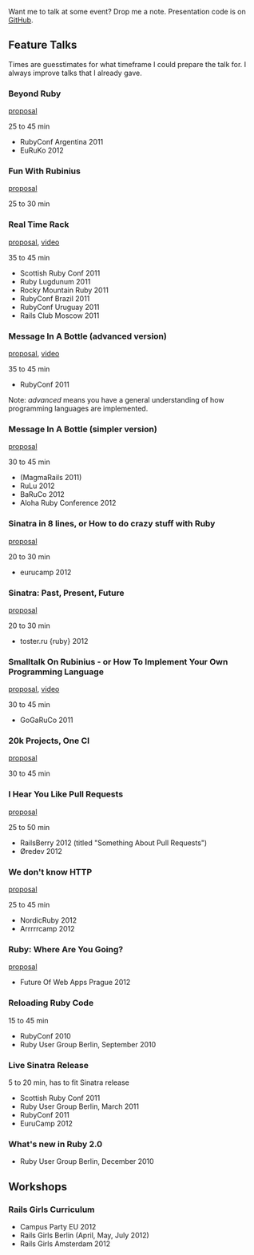 Want me to talk at some event? Drop me a note. Presentation code is on [GitHub](https://github.com/rkh/presentations).

## Feature Talks

Times are guesstimates for what timeframe I could prepare the talk for. I always improve talks that I already gave.

### Beyond Ruby

[proposal](https://github.com/rkh/proposals/blob/master/prepared_talks/beyond_ruby.md)

25 to 45 min

* RubyConf Argentina 2011
* EuRuKo 2012

### Fun With Rubinius

[proposal](https://github.com/rkh/proposals/blob/master/proposed_talks/fun_with_rubinius.md)

25 to 30 min

### Real Time Rack

[proposal](https://github.com/rkh/proposals/blob/master/prepared_talks/real_time_rack.md),
[video](http://confreaks.net/videos/727-rockymtnruby2011-real-time-rack)

35 to 45 min

* Scottish Ruby Conf 2011
* Ruby Lugdunum 2011
* Rocky Mountain Ruby 2011
* RubyConf Brazil 2011
* RubyConf Uruguay 2011
* Rails Club Moscow 2011

### Message In A Bottle (advanced version)

[proposal](https://github.com/rkh/proposals/blob/master/prepared_talks/method_dispatch.md), [video](http://confreaks.net/videos/680-rubyconf2011-message-in-a-bottle)

35 to 45 min

* RubyConf 2011

Note: *advanced* means you have a general understanding of how programming languages are implemented.

### Message In A Bottle (simpler version)

[proposal](https://github.com/rkh/proposals/blob/master/prepared_talks/method_dispatch_simple.md)

30 to 45 min

* (MagmaRails 2011)
* RuLu 2012
* BaRuCo 2012
* Aloha Ruby Conference 2012

### Sinatra in 8 lines, or How to do crazy stuff with Ruby

[proposal](https://github.com/rkh/proposals/blob/master/prepared_talks/almost_sinatra.md)

20 to 30 min

* eurucamp 2012

### Sinatra: Past, Present, Future

[proposal](https://github.com/rkh/proposals/blob/master/prepared_talks/sinatra.md)

20 to 30 min

* toster.ru {ruby} 2012

### Smalltalk On Rubinius - or How To Implement Your Own Programming Language

[proposal](https://github.com/rkh/proposals/blob/master/prepared_talks/reak.md),
[video](http://confreaks.net/videos/645-gogaruco2011-smalltalk-on-rubinius-or-how-to-implement-your-own-programming-language)

30 to 45 min

* GoGaRuCo 2011

### 20k Projects, One CI

[proposal](https://github.com/rkh/proposals/blob/master/proposed_talks/travis-architecture.md)

30 to 45 min

### I Hear You Like Pull Requests

[proposal](https://github.com/rkh/proposals/blob/master/prepared_talks/travis-pull-requests.md)

25 to 50 min

* RailsBerry 2012 (titled "Something About Pull Requests")
* Øredev 2012

### We don't know HTTP

[proposal](https://github.com/rkh/proposals/blob/master/prepared_talks/http.md)

25 to 45 min

* NordicRuby 2012
* Arrrrrcamp 2012

### Ruby: Where Are You Going?

[proposal](https://github.com/rkh/proposals/blob/master/prepared_talks/ruby_future.md)

* Future Of Web Apps Prague 2012

### Reloading Ruby Code

15 to 45 min

* RubyConf 2010
* Ruby User Group Berlin, September 2010

### Live Sinatra Release

5 to 20 min, has to fit Sinatra release

* Scottish Ruby Conf 2011
* Ruby User Group Berlin, March 2011
* RubyConf 2011
* EuruCamp 2012

### What's new in Ruby 2.0

* Ruby User Group Berlin, December 2010

## Workshops

### Rails Girls Curriculum

* Campus Party EU 2012
* Rails Girls Berlin (April, May, July 2012)
* Rails Girls Amsterdam 2012
